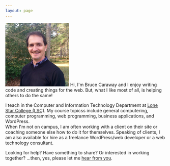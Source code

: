 ```yaml
---
layout: page
---
```

<img class="img-right" width="200" height="200" src="/assets/profile-photo.jpg" />
Hi, I'm Bruce Caraway and I enjoy writing code and creating things for the web.  But, what I like most of all, is helping others to do the same!    

I teach in the Computer and Information Technology Department at <a href="http://lonestar.edu" target="_blank">Lone Star College (LSC)</a>.   My course topicss include general computering, computer programming, web programming, business applications, and WordPress.    
When I'm not on campus, I am often working with a client on their site or coaching someone else how to do it for themselves.  Speaking of clients, I am also available for hire as a freelance WordPress/web developer or a web technology consultant.  

Looking for help?  Have something to share? Or interested in working together? ...then, yes, please let me <a href="/contact" title="Contact">hear from you</a>.
